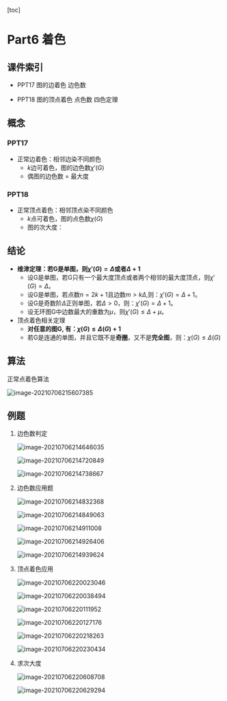 [toc]

# Part6 着色

## 课件索引

* PPT17 图的边着色 边色数

* PPT18 图的顶点着色 点色数 四色定理

## 概念

### PPT17

* 正常边着色：相邻边染不同颜色
  * $k$边可着色，图的边色数$\chi'(G)$
  * 偶图的边色数 = 最大度

### PPT18

* 正常顶点着色：相邻顶点染不同颜色
  * $k$点可着色，图的点色数$\chi(G)$
  * 图的次大度：

## 结论

* **维津定理：若G是单图，则$\chi'(G) = \Delta \text{或者} \Delta + 1$**
  * 设G是单图，若G只有一个最大度顶点或者两个相邻的最大度顶点，则$\chi'(G) = \Delta$。
  * 设G是单图，若点数$n = 2k+1$且边数$m > k\Delta$,则：$\chi'(G) = \Delta + 1$。
  * 设G是奇数阶$\Delta$正则单图，若$\Delta > 0$，则：$\chi'(G) = \Delta + 1$。
  * 设无环图G中边数最大的重数为$\mu$，则$\chi'(G) \le \Delta + \mu$。
* 顶点着色相关定理
  * **对任意的图G, 有：$\chi(G) \le \Delta(G)+1$**
  * 若G是连通的单图，并且它既不是**奇圈**，又不是**完全图**，则：$\chi(G) \le \Delta(G)$

## 算法

正常点着色算法

![image-20210706215607385](C:\Users\17727\AppData\Roaming\Typora\typora-user-images\image-20210706215607385.png)

## 例题

1. 边色数判定

   ![image-20210706214646035](C:\Users\17727\AppData\Roaming\Typora\typora-user-images\image-20210706214646035.png)

   ![image-20210706214720849](C:\Users\17727\AppData\Roaming\Typora\typora-user-images\image-20210706214720849.png)

   ![image-20210706214738667](C:\Users\17727\AppData\Roaming\Typora\typora-user-images\image-20210706214738667.png)

2. 边色数应用题

   ![image-20210706214832368](C:\Users\17727\AppData\Roaming\Typora\typora-user-images\image-20210706214832368.png)

   ![image-20210706214849063](C:\Users\17727\AppData\Roaming\Typora\typora-user-images\image-20210706214849063.png)

   ![image-20210706214911008](C:\Users\17727\AppData\Roaming\Typora\typora-user-images\image-20210706214911008.png)

   ![image-20210706214926406](C:\Users\17727\AppData\Roaming\Typora\typora-user-images\image-20210706214926406.png)

   ![image-20210706214939624](C:\Users\17727\AppData\Roaming\Typora\typora-user-images\image-20210706214939624.png)

3. 顶点着色应用

   ![image-20210706220023046](C:\Users\17727\AppData\Roaming\Typora\typora-user-images\image-20210706220023046.png)

   ![image-20210706220038494](C:\Users\17727\AppData\Roaming\Typora\typora-user-images\image-20210706220038494.png)

   ![image-20210706220111952](C:\Users\17727\AppData\Roaming\Typora\typora-user-images\image-20210706220111952.png)

   ![image-20210706220127176](C:\Users\17727\AppData\Roaming\Typora\typora-user-images\image-20210706220127176.png)

   ![image-20210706220218263](C:\Users\17727\AppData\Roaming\Typora\typora-user-images\image-20210706220218263.png)

   ![image-20210706220230434](C:\Users\17727\AppData\Roaming\Typora\typora-user-images\image-20210706220230434.png)

4. 求次大度

   ![image-20210706220608708](C:\Users\17727\AppData\Roaming\Typora\typora-user-images\image-20210706220608708.png)

   ![image-20210706220629294](C:\Users\17727\AppData\Roaming\Typora\typora-user-images\image-20210706220629294.png)